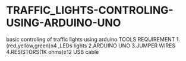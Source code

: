 # TRAFFIC_LIGHTS-CONTROLING-USING-ARDUINO-UNO
basic controling of traffic lights using arduino
TOOLS REQUIREMENT
1.(red,yellow,green)x4 ,LEDs lights
2.ARDUINO UNO
3.JUMPER WIRES
4.RESISTORS(1K ohms)x12
USB cable
